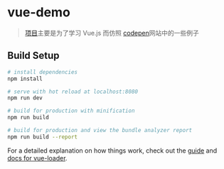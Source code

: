 # vue-demo

> [项目](https://shistriver.github.io/vue-demo/dist/index.html)主要是为了学习 Vue.js 而仿照 [codepen](https://codepen.io/search/pens?q=vue&page=68&order=popularity&depth=everything&show_forks=false)网站中的一些例子

## Build Setup

``` bash
# install dependencies
npm install

# serve with hot reload at localhost:8080
npm run dev

# build for production with minification
npm run build

# build for production and view the bundle analyzer report
npm run build --report
```

For a detailed explanation on how things work, check out the [guide](http://vuejs-templates.github.io/webpack/) and [docs for vue-loader](http://vuejs.github.io/vue-loader).
